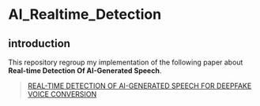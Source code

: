 # AI_Realtime_Detection

## introduction

This repository regroup my implementation of the following paper about **Real-time Detection Of AI-Generated Speech**.

> [REAL-TIME DETECTION OF AI-GENERATED SPEECH FOR
DEEPFAKE VOICE CONVERSION](https://github.com/4ntoninFille/AI_Realtime_Detection.git)
